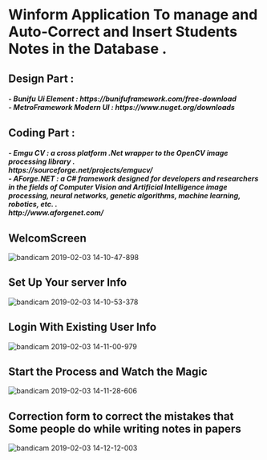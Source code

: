 # Winform Application To manage and Auto-Correct and Insert Students Notes in the Database .

<h2>Design Part : </h2>
<h5>  - Bunifu Ui Element : https://bunifuframework.com/free-download <br>
      - MetroFramework Modern UI : https://www.nuget.org/downloads
</h5>  
<h2>Coding Part :</h2>
<h5>
    - Emgu CV : a cross platform .Net wrapper to the OpenCV image processing library . <br>
      https://sourceforge.net/projects/emgucv/ <br> 
    - AForge.NET : a C# framework designed for developers and researchers in the fields of Computer Vision and Artificial Intelligence
      image processing, neural networks, genetic algorithms, machine learning, robotics, etc. .<br> http://www.aforgenet.com/
</h5>
    
    
<h2>WelcomScreen </h2>

![bandicam 2019-02-03 14-10-47-898](https://user-images.githubusercontent.com/46169333/52177205-8aa2ce00-27b5-11e9-9fee-eb69c560ce38.png)


<h2>Set Up Your server Info </h2>


![bandicam 2019-02-03 14-10-53-378](https://user-images.githubusercontent.com/46169333/52177212-9c847100-27b5-11e9-8c4f-936ff25a9a18.png)


<h2>Login With Existing User Info </h2>

![bandicam 2019-02-03 14-11-00-979](https://user-images.githubusercontent.com/46169333/52177217-a7d79c80-27b5-11e9-936c-f77ef81545bc.png)


<h2> Start the Process and Watch the Magic </h2>


![bandicam 2019-02-03 14-11-28-606](https://user-images.githubusercontent.com/46169333/52177221-b1610480-27b5-11e9-9871-a8f536f6dfad.png)


<h2>Correction form to correct the mistakes that Some people do while writing notes in papers  </h2>

![bandicam 2019-02-03 14-12-12-003](https://user-images.githubusercontent.com/46169333/52177225-bcb43000-27b5-11e9-8595-6a4258c52bf8.png)
